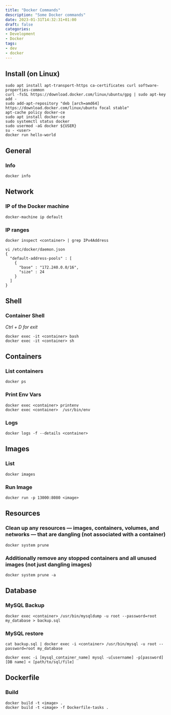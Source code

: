```yaml
---
title: "Docker Commands"
description: "Some Docker commands"
date: 2023-01-31T14:32:31+01:00
draft: false
categories:
- Development
- Docker
tags:
- dev
- docker
---
```

## Install (on Linux)
```
sudo apt install apt-transport-https ca-certificates curl software-properties-common
curl -fsSL https://download.docker.com/linux/ubuntu/gpg | sudo apt-key add -
sudo add-apt-repository "deb [arch=amd64] https://download.docker.com/linux/ubuntu focal stable"
apt-cache policy docker-ce
sudo apt install docker-ce
sudo systemctl status docker
sudo usermod -aG docker ${USER}
su - <user>
docker run hello-world
```

## General

### Info
```
docker info
```

## Network

### IP of the Docker machine
```
docker-machine ip default
```
### IP ranges

```
docker inspect <container> | grep IPv4Address
```

```
vi /etc/docker/daemon.json
{
  "default-address-pools" : [
    {
      "base" : "172.240.0.0/16",
      "size" : 24
    }
  ]
}
```

## Shell

### Container Shell
_Ctrl + D for exit_
```
docker exec -it <container> bash
docker exec -it <container> sh
```

## Containers

### List containers

```
docker ps
```

### Print Env Vars
```
docker exec <container> printenv
docker exec <container>  /usr/bin/env
```

### Logs
```
docker logs -f --details <container>
```

## Images

### List

```
docker images
```

### Run Image
```
docker run -p 13000:8080 <image>
```


## Resources

### Clean up any resources — images, containers, volumes, and networks — that are dangling (not associated with a container)
```
docker system prune
```
### Additionally remove any stopped containers and all unused images (not just dangling images)
```
docker system prune -a
```
## Database

### MySQL Backup 
```
docker exec <container> /usr/bin/mysqldump -u root --password=root my_database > backup.sql
```

### MySQL restore
```
cat backup.sql | docker exec -i <container> /usr/bin/mysql -u root --password=root my_database

docker exec -i [mysql_container_name] mysql -u[username] -p[password] [DB name] < [path/to/sql/file]
```

## Dockerfile

### Build
```
docker build -t <image> .
docker build -t <image> -f Dockerfile-tasks .
```
